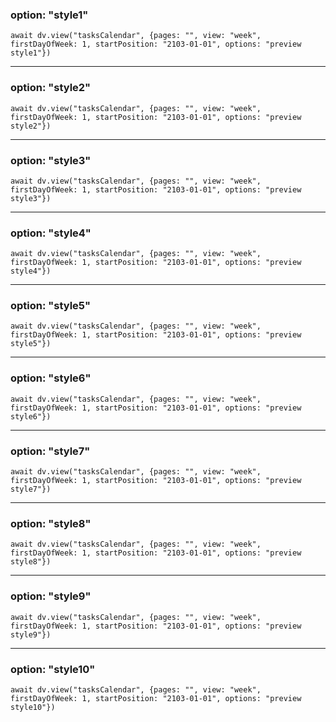 ### option: "style1"

```dataviewjs
await dv.view("tasksCalendar", {pages: "", view: "week",  firstDayOfWeek: 1, startPosition: "2103-01-01", options: "preview style1"})
```

---

### option: "style2"

```dataviewjs
await dv.view("tasksCalendar", {pages: "", view: "week",  firstDayOfWeek: 1, startPosition: "2103-01-01", options: "preview style2"})
```

---

### option: "style3"

```dataviewjs
await dv.view("tasksCalendar", {pages: "", view: "week",  firstDayOfWeek: 1, startPosition: "2103-01-01", options: "preview style3"})
```

---

### option: "style4"

```dataviewjs
await dv.view("tasksCalendar", {pages: "", view: "week",  firstDayOfWeek: 1, startPosition: "2103-01-01", options: "preview style4"})
```

---

### option: "style5"

```dataviewjs
await dv.view("tasksCalendar", {pages: "", view: "week",  firstDayOfWeek: 1, startPosition: "2103-01-01", options: "preview style5"})
```

---

### option: "style6"

```dataviewjs
await dv.view("tasksCalendar", {pages: "", view: "week",  firstDayOfWeek: 1, startPosition: "2103-01-01", options: "preview style6"})
```

---

### option: "style7"

```dataviewjs
await dv.view("tasksCalendar", {pages: "", view: "week",  firstDayOfWeek: 1, startPosition: "2103-01-01", options: "preview style7"})
```

---

### option: "style8"

```dataviewjs
await dv.view("tasksCalendar", {pages: "", view: "week",  firstDayOfWeek: 1, startPosition: "2103-01-01", options: "preview style8"})
```

---

### option: "style9"

```dataviewjs
await dv.view("tasksCalendar", {pages: "", view: "week",  firstDayOfWeek: 1, startPosition: "2103-01-01", options: "preview style9"})
```

---

### option: "style10"

```dataviewjs
await dv.view("tasksCalendar", {pages: "", view: "week",  firstDayOfWeek: 1, startPosition: "2103-01-01", options: "preview style10"})
```
